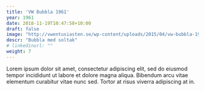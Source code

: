 ```yaml
---
title: 'VW Bubbla 1961'
year: 1961
date: 2018-11-19T10:47:58+10:00
draft: false
image: "http://vwentusiasten.se/wp-content/uploads/2015/04/vw-bubbla-1961_v1.jpg"
descr: "Bubbla med soltak"
# linkedinurl: ""
weight: 7
---
```


Lorem ipsum dolor sit amet, consectetur adipiscing elit, sed do eiusmod tempor incididunt ut labore et dolore magna aliqua. Bibendum arcu vitae elementum curabitur vitae nunc sed. Tortor at risus viverra adipiscing at in.
